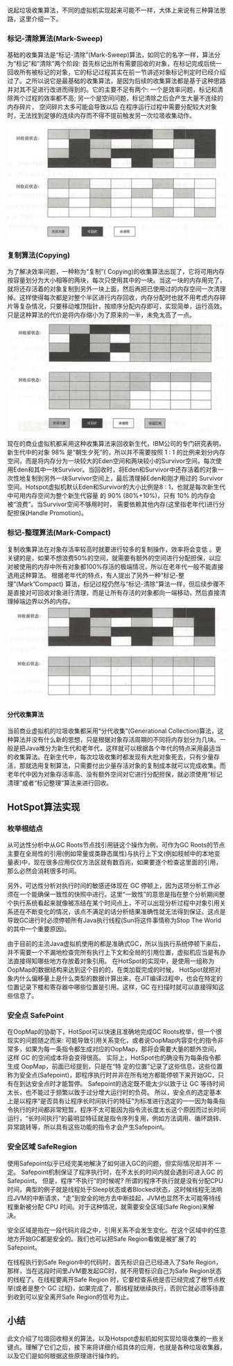 说起垃圾收集算法，不同的虚拟机实现起来可能不一样，大体上来说有三种算法思路，这里介绍一下。

### 标记-清除算法(Mark-Sweep)
基础的收集算法是“标记-清除”(Mark-Sweep)算法，如同它的名字一样，算法分 为“标记”和“清除”两个阶段: 首先标记出所有需要回收的对象，在标记完成后统一回收所有被标记的对象，它的标记过程其实在前一节讲述对象标记判定时已经介绍过了。之所以说它是最基础的收集算法，是因为后续的收集算法都是基于这种思路并对其不足进行改进而得到的。它的主要不足有两个: 一个是效率问题，标记和清除两个过程的效率都不高; 另一个是空间问题，标记清除之后会产生大量不连续的内存碎片， 空间碎片太多可能会导致以后 在程序运行过程中需要分配较大对象时，无法找到足够的连续内存而不得不提前触发另一次垃圾收集动作。

![](mark_sweep.png)

### 复制算法(Copying)
为了解决效率问题，一种称为“复制”( Copying)的收集算法出现了，它将可用内存按容量划分为大小相等的两块，每次只使用其中的一块。当这一块的内存用完了，就将还存活着的对象复制到另外一块上面，然后再把已使用过的内存空间一次清理掉。这样使得每次都是对整个半区进行内存回收，内存分配时也就不用考虑内存碎片等复杂情况，只要移动堆顶指针，按顺序分配内存即可，实现简单，运行高效。只是这种算法的代价是将内存缩小为了原来的一半，未免太高了一点。
![](copying.png)

现在的商业虚拟机都采用这种收集算法来回收新生代，IBM公司的专门研究表明，新生代中的对象 98% 是“朝生夕死”的，所以并不需要按照 1 : 1 的比例来划分内存空间，而是将内存分为一块较大的Eden空间和两块较小的Survivor空间，每次使用Eden和其中一块Survivor。当回收时，将Eden和Survivor中还存活着的对象一次性地复制到另外一块Survivor空间上，最后清理掉Eden和刚才用过的 Survivor空间。Hotspot虚拟机默认Eden和Survivor的大小比例是8 : 1，也就是每次新生代中可用内存空间为整个新生代容量 的 90% (80%+10%)，只有 10% 的内存会被“浪费”。当Survivor空间不够用时时， 需要依赖其他内存(这里指老年代)进行分配担保(Handle Promotion)。

### 标记-整理算法(Mark-Compact)
复制收集算法在对象存活率较高时就要进行较多的复制操作，效率将会变低 。更关键的是，如果不想浪费50%的空间，就需要有额外的空间进行分配担保，以应对被使用的内存中所有对象都100%存活的极端情况，所以在老年代一般不能直接选用这种算法。
根据老年代的特点，有人提出了另外一种“标记-整理”(Mark”Compact) 算法，标记过程仍然与“标记-清除”算法一样，但后续步骤不是直接对可回收对象进行清理，而是让所有存活的对象都向一端移动，然后直接清理掉端边界以外的内存。
![](mark_compact.png)

#### 分代收集算法
当前商业虚拟机的垃圾收集都采用“分代收集”(Generational Collection)算法，这种算法并没有什么新的思想，只是根据对象存活周期的不同将内存划分为几块。一般是把Java堆分为新生代和老年代，这样就可以根据各个年代的特点采用最适当的收集算法。在新生代中，每次垃圾收集时都发现有大批对象死去，只有少量存活，那就选用复制算法，只需要付出少量存活对象的复制成本就可以完成收集。而老年代中因为对象存活率高、没有额外空间对它进行分配担保，就必须使用“标记清理”或者“标记整理”算法来进行回收。

## HotSpot算法实现
### 枚举根结点
从可达性分析中从GC Roots节点找引用链这个操作为例，可作为GC Roots的节点主要在全局性的引用(例如常量或类静态属性)与执行上下文(例如枝帧中的本地变量表)中，现在很多应用仅仅方法区就有数百兆，如果要逐个检查这里面的引用，那么必然会消耗很多时间。

另外，可达性分析对执行时间的敏感还体现在 GC 停顿上，因为这项分析工作必须在一个能确保一致性的快照中进行。这里“一致性”的意思是指在整个分析期间整个执行系统看起来就像被冻结在某个时间点上，不可以出现分析过程中对象引用关系还在不断变化的情况，该点不满足的话分析结果准确性就无法得到保证。这点是导致GC进行时必须停顿所有Java执行线程(Sun将这件事情称为Stop The World的其中一个重要原因)。

由于目前的主流Java虚拟机使用的都是准确式GC，所以当执行系统停顿下来后，并不需要一个不漏地检查完所有执行上下文和全局的引用位置，虚拟机应当是有办法直接得知哪些地方存放着对象引用。 在HotSpot的实现中，是使用一组称为 OopMap的数据结构来达到这个目的的，在类加载完成的时候， HotSpot就把对象内什么偏移量上是什么类型的数据计算出来，在JIT编译过程中，也会在特定的位置记录下楼和寄存器中哪些位置是引用。这样，GC 在扫描时就可以直接得知这些信息了。

### 安全点 SafePoint
在OopMap的协助下，HotSpot可以快速且准确地完成GC Roots枚举，但一个很现实的问题随之而来: 可能导致引用关系变化，或者说OopMap内容变化的指令非常多，如果为每一条指令都生成对应的OopMap，那将会需要大量的额外空间，这样 GC 的空间成本将会变得很高。 实际上，HotSpot也的确没有为每条指令都生成 OopMap，前面已经提到，只是在“特 定的位置”记录了这些信息，这些位置称为安全点(Safepoint)，即程序执行时并非在所有地方都能停顿下来开始GC，只有在到达安全点时才能暂停。 Safepoint的选定既不能太少以致于让 GC 等待时间太长，也不能过于频繁以致于过分增大运行时的负荷。 所以，安全点的选定基本上是以程序“是否具有让程序长时间执行的特征”为标准进行选定的一一因为每条指令执行的时间都非常短暂，程序不太可能因为指令流长度太长这个原因而过长时间运行，“长时间执行”的最明显特征就是指令序列复用，例如方法调用、循环跳转、异常跳转等，所以具有这些功能的指令才会产生Safepoint。

### 安全区域 SafeRegion
使用Safepoint似乎已经完美地解决了如何进入GC的问题，但实际情况却并不 一定。 Safepoint机制保证了程序执行时，在不太长的时间内就会遇到可进入GC 的Safepoint。 但是，程序“不执行”的时候呢? 所谓的程序不执行就是没有分配CPU时间，典型的例子就是线程处于Sleep状态或者Blocked状态，这时候线程无法响应JVM的中断请求，“走”到安全的地方去中断挂起，JVM也显然不太可能等待线程重新被分配 CPU 时间。对于这种情况，就需要安全区域(Safe Region)来解决。

安全区域是指在一段代码片段之中，引用关系不会发生变化。在这个区域中的任意地方开始GC都是安全的。我们也可以把Safe Region看做是被扩展了的Safepoint。

在线程执行到Safe Region中的代码时，首先标识自己已经进入了Safe Region，那样，当在这段时间里JVM要发起GC时，就不用管标识自己为Safe Region状态的线程了。在线程要离开Safe Region 时，它要检查系统是否已经完成了根节点枚举(或者是整个 GC 过程)，如果完成了，那线程就继续执行，否则它就必须等待直到收到可以安全离开Safe Region的信号为止。

## 小结
此文介绍了垃圾回收相关的算法，以及Hotspot虚拟机如何实现垃圾收集的一些关键点。理解了它们之后，接下来将详细介绍具体的应用，也就是各种垃圾收集器，以及它们是如何根据这些原理进行操作的。


